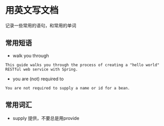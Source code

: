 # 用英文写文档

记录一些常用的语句，和常用的单词

## 常用短语

* walk you through
```
This guide walks you through the process of creating a "hello world" RESTful web service with Spring.
```

* you are (not) required to
```
You are not required to supply a name or id for a bean.
```

## 常用词汇

* supply 提供，不要总是用provide 